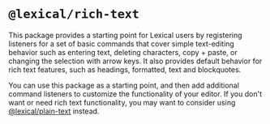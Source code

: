 # `@lexical/rich-text`

This package provides a starting point for Lexical users by registering listeners for a set of basic commands that cover simple text-editing behavior such as entering text, deleting characters, copy + paste, or changing the selection with arrow keys. It also provides default behavior for rich text features, such as headings, formatted, text and blockquotes.

You can use this package as a starting point, and then add additional command listeners to customize the functionality of your editor. If you don't want or need rich text functionality, you may want to consider using [@lexical/plain-text](https://lexical.dev/docs/packages/lexical-plain-text) instead.
